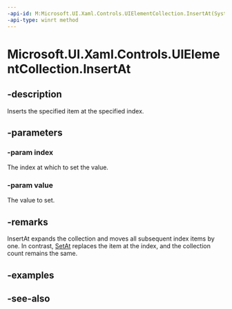 ```yaml
---
-api-id: M:Microsoft.UI.Xaml.Controls.UIElementCollection.InsertAt(System.UInt32,Microsoft.UI.Xaml.UIElement)
-api-type: winrt method
---
```


<!-- Method syntax
public void InsertAt(System.UInt32 index, Windows.UI.Xaml.UIElement value)
-->

# Microsoft.UI.Xaml.Controls.UIElementCollection.InsertAt

## -description
Inserts the specified item at the specified index.

## -parameters
### -param index
The index at which to set the value.

### -param value
The value to set.

## -remarks
InsertAt expands the collection and moves all subsequent index items by one. In contrast, [SetAt](uielementcollection_setat_920078542.md) replaces the item at the index, and the collection count remains the same.

## -examples

## -see-also

